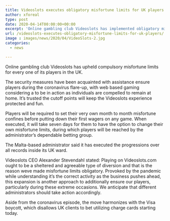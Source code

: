 ```yaml
---
title: Videoslots executes obligatory misfortune limits for UK players
author: xforeal 
type: post
date: 2020-04-14T00:00:00+00:00
excerpt: 'Online gambling club Videoslots has implemented obligatory misfortune limits for every one of its players in the UK '
url: /videoslots-executes-obligatory-misfortune-limits-for-uk-players/
image : images/news/2020/04/VideoSlots-2.jpg
categories:
  - news

---
```

Online gambling club Videoslots has upheld compulsory misfortune limits for every one of its players in the UK. 

The security measures have been acquainted with assistance ensure players during the coronavirus flare-up, with web based gaming considering a to be in action as individuals are compelled to remain at home. It&#8217;s trusted the cutoff points will keep the Videoslots experience protected and fun. 

Players will be required to set their very own month to month misfortune confines before putting down their first wagers on any game. When executed, it will take seven days for them to have the option to change their own misfortune limits, during which players will be reached by the administrator&#8217;s dependable betting group. 

The Malta-based administrator said it has executed the progressions over all records inside its UK ward. 

Videoslots CEO Alexander Stevendahl stated: Playing on Videoslots.com ought to be a sheltered and agreeable type of diversion and that is the reason weve made misfortune limits obligatory. Provoked by the pandemic while understanding it&#8217;s the correct activity as the business pushes ahead, this expansion is another approach to additionally ensure our players, particularly during these extreme occasions. We anticipate that different administrators should take action accordingly. 

Aside from the coronavirus episode, the move harmonizes with the Visa boycott, which disallows UK clients to bet utilizing charge cards starting today.